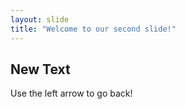 ```yaml
---
layout: slide
title: "Welcome to our second slide!"
---
```

## New Text
Use the left arrow to go back!